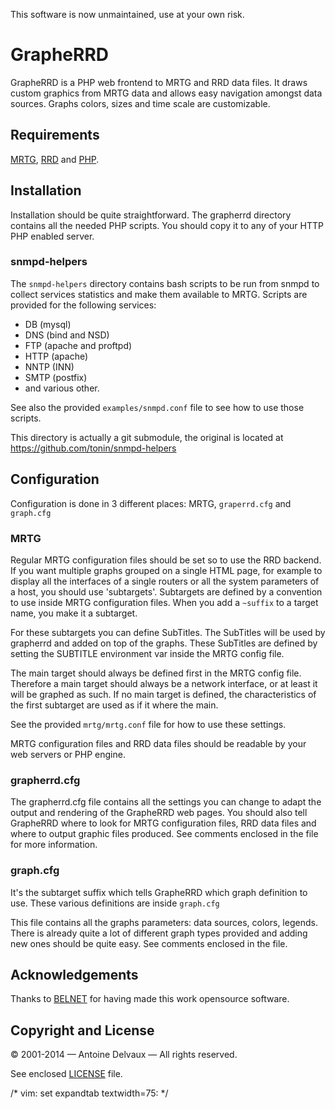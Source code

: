 This software is now unmaintained, use at your own risk.

GrapheRRD
=========
GrapheRRD is a PHP web frontend to MRTG  and  RRD  data  files.   It  draws
custom graphics from MRTG data and  allows  easy  navigation  amongst  data
sources.   Graphs  colors,  sizes  and   time   scale   are   customizable.

Requirements
------------
[MRTG][mrtg], [RRD][rrd] and [PHP][php].

Installation
------------
Installation should be  quite  straightforward.   The  grapherrd  directory
contains all the needed PHP scripts.  You should copy it  to  any  of  your
HTTP PHP enabled server.

### snmpd-helpers
The `snmpd-helpers` directory contains bash scripts to be run from snmpd to
collect services statistics and make them available to MRTG.   Scripts  are
provided for the following services:
- DB (mysql)
- DNS (bind and NSD)
- FTP (apache and proftpd)
- HTTP (apache)
- NNTP (INN)
- SMTP (postfix)
- and various other.

See also the provided `examples/snmpd.conf` file to see how  to  use  those
scripts.

This directory is actually a git submodule,  the  original  is  located  at
https://github.com/tonin/snmpd-helpers

Configuration
-------------
Configuration is done in  3  different  places:  MRTG,  `graperrd.cfg`  and
`graph.cfg`

### MRTG
Regular MRTG configuration files should be set so to use the  RRD  backend.
If you want multiple graphs grouped on a single HTML page, for  example  to
display all the interfaces of a single routers or all the system parameters
of a host, you should  use  'subtargets'.   Subtargets  are  defined  by  a
convention to use inside MRTG configuration files. When you add a `~suffix`
to a target name, you make it a subtarget.

For these subtargets you can define SubTitles.  The SubTitles will be  used
by grapherrd and added on top of the graphs.  These SubTitles  are  defined
by setting the SUBTITLE environment var inside the MRTG config file.

The main target should always be defined first in  the  MRTG  config  file.
Therefore a main target should always be a network interface, or  at  least
it  will  be  graphed  as  such.   If  no  main  target  is  defined,   the
characteristics of the first subtarget are used as if it where the main.

See the provided `mrtg/mrtg.conf` file for how to use these settings.

MRTG configuration files and RRD data files  should  be  readable  by  your
web servers or PHP engine.

### grapherrd.cfg
The grapherrd.cfg file contains all the settings you can  change  to  adapt
the output and rendering of the GrapheRRD web pages.  You should also  tell
GrapheRRD where to look for MRTG configuration files, RRD  data  files  and
where to output graphic files produced.  See comments enclosed in the  file
for more information.

### graph.cfg
It's the subtarget suffix which tells GrapheRRD which graph  definition  to
use. These various definitions are inside `graph.cfg`

This file  contains  all  the  graphs  parameters:  data  sources,  colors,
legends.  There is already quite a lot of different  graph  types  provided
and adding new ones should be quite easy.  See  comments  enclosed  in  the
file.

Acknowledgements
----------------
Thanks to [BELNET][belnet] for having made this work  opensource software.

Copyright and License
---------------------
© 2001-2014 — Antoine Delvaux — All rights reserved.

See enclosed [LICENSE][license] file.

[belnet]: http://www.belnet.be
[license]: https://github.com/tonin/grapherrd/blob/master/LICENSE
[mrtg]: http://mrtg.org
[rrd]: http://rrdtool.org
[php]: http://php.net


/* vim: set expandtab textwidth=75: */
